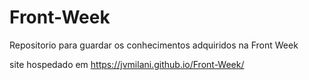 # Front-Week
Repositorio para guardar os conhecimentos adquiridos na Front Week

site hospedado em https://jvmilani.github.io/Front-Week/
